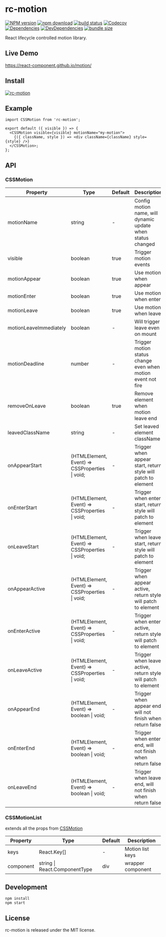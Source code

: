 # rc-motion

[![NPM version][npm-image]][npm-url] [![npm download][download-image]][download-url] [![build status][travis-image]][travis-url] [![Codecov][codecov-image]][codecov-url] [![Dependencies][david-image]](david-url) [![DevDependencies][david-dev-image]][david-dev-url] [![bundle size][bundlephobia-image]][bundlephobia-url]

[npm-image]: http://img.shields.io/npm/v/rc-motion.svg?style=flat-square
[npm-url]: http://npmjs.org/package/rc-motion
[travis-image]: https://img.shields.io/travis/com/react-component/motion.svg?style=flat-square
[travis-url]: https://travis-ci.com/react-component/motion
[codecov-image]: https://img.shields.io/codecov/c/github/react-component/motion/master.svg?style=flat-square
[codecov-url]: https://codecov.io/gh/react-component/motion/branch/master
[david-url]: https://david-dm.org/react-component/motion
[david-image]: https://david-dm.org/react-component/motion/status.svg?style=flat-square
[david-dev-url]: https://david-dm.org/react-component/motion?type=dev
[david-dev-image]: https://david-dm.org/react-component/motion/dev-status.svg?style=flat-square
[download-image]: https://img.shields.io/npm/dm/rc-motion.svg?style=flat-square
[download-url]: https://npmjs.org/package/rc-motion
[bundlephobia-url]: https://bundlephobia.com/result?p=rc-motion
[bundlephobia-image]: https://badgen.net/bundlephobia/minzip/rc-motion

React lifecycle controlled motion library.

## Live Demo

https://react-component.github.io/motion/

## Install

[![rc-motion](https://nodei.co/npm/rc-motion.png)](https://npmjs.org/package/rc-motion)

## Example

```tsx
import CSSMotion from 'rc-motion';

export default ({ visible }) => {
  <CSSMotion visible={visible} motionName="my-motion">
    {({ className, style }) => <div className={className} style={style} />}
  </CSSMotion>;
};
```

## API

### CSSMotion

| Property | Type | Default | Description |
| --- | --- | --- | --- |
| motionName | string | - | Config motion name, will dynamic update when status changed |
| visible | boolean | true | Trigger motion events |
| motionAppear | boolean | true | Use motion when appear |
| motionEnter | boolean | true | Use motion when enter |
| motionLeave | boolean | true | Use motion when leave |
| motionLeaveImmediately | boolean | - | Will trigger leave even on mount |
| motionDeadline | number | - | Trigger motion status change even when motion event not fire |
| removeOnLeave | boolean | true | Remove element when motion leave end |
| leavedClassName | string | - | Set leaved element className |
| onAppearStart | (HTMLElement, Event) => CSSProperties \| void; | - | Trigger when appear start, return style will patch to element |
| onEnterStart | (HTMLElement, Event) => CSSProperties \| void; | - | Trigger when enter start, return style will patch to element |
| onLeaveStart | (HTMLElement, Event) => CSSProperties \| void; | - | Trigger when leave start, return style will patch to element |
| onAppearActive | (HTMLElement, Event) => CSSProperties \| void; | - | Trigger when appear active, return style will patch to element |
| onEnterActive | (HTMLElement, Event) => CSSProperties \| void; | - | Trigger when enter active, return style will patch to element |
| onLeaveActive | (HTMLElement, Event) => CSSProperties \| void; | - | Trigger when leave active, return style will patch to element |
| onAppearEnd | (HTMLElement, Event) => boolean \| void; | - | Trigger when appear end, will not finish when return false |
| onEnterEnd | (HTMLElement, Event) => boolean \| void; | - | Trigger when enter end, will not finish when return false |
| onLeaveEnd | (HTMLElement, Event) => boolean \| void; | - | Trigger when leave end, will not finish when return false |

### CSSMotionList

extends all the props from [CSSMotion](#CSSMotion)

| Property  | Type                          | Default | Description       |
| --------- | ----------------------------- | ------- | ----------------- |
| keys      | React.Key[]                   | -       | Motion list keys  |
| component | string \| React.ComponentType | div     | wrapper component |

## Development

```
npm install
npm start
```

## License

rc-motion is released under the MIT license.
